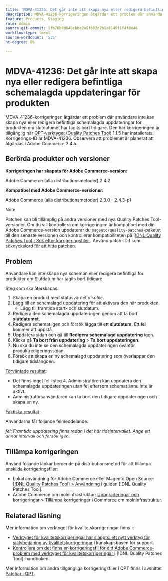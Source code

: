 ```yaml
---
title: 'MDVA-41236: Det går inte att skapa nya eller redigera befintliga schemalagda uppdateringar för produkten'
description: MDVA-41236-korrigeringen åtgärdar ett problem där användare inte kan skapa nya eller redigera befintliga schemalagda uppdateringar för produkten om slutdatumet har tagits bort tidigare. Den här korrigeringen är tillgänglig när [QPT-verktyget (Quality Patches Tool)](https://experienceleague.adobe.com/en/docs/commerce-knowledge-base/kb/announcements/commerce-announcements/magento-quality-patches-released-new-tool-to-self-serve-quality-patches) 1.1.5 är installerat. Korrigerings-ID är MDVA-41236. Observera att problemet är planerat att åtgärdas i Adobe Commerce 2.4.5.
feature: Products, Staging
role: Admin
source-git-commit: 1fb76b8d648cbbe2a9f602d2b1a0149f1f4f0e46
workflow-type: tm+mt
source-wordcount: '535'
ht-degree: 0%

---
```


# MDVA-41236: Det går inte att skapa nya eller redigera befintliga schemalagda uppdateringar för produkten

MDVA-41236-korrigeringen åtgärdar ett problem där användare inte kan skapa nya eller redigera befintliga schemalagda uppdateringar för produkten om slutdatumet har tagits bort tidigare. Den här korrigeringen är tillgänglig när [QPT-verktyget (Quality Patches Tool)](https://experienceleague.adobe.com/en/docs/commerce-knowledge-base/kb/announcements/commerce-announcements/magento-quality-patches-released-new-tool-to-self-serve-quality-patches) 1.1.5 har installerats. Korrigerings-ID är MDVA-41236. Observera att problemet är planerat att åtgärdas i Adobe Commerce 2.4.5.

## Berörda produkter och versioner

**Korrigeringen har skapats för Adobe Commerce-version:**

Adobe Commerce (alla distributionsmetoder) 2.4.2

**Kompatibel med Adobe Commerce-versioner:**

Adobe Commerce (alla distributionsmetoder) 2.3.0 - 2.4.3-p1

>[!NOTE]
>
>Patchen kan bli tillämplig på andra versioner med nya Quality Patches Tool-versioner. Om du vill kontrollera om korrigeringen är kompatibel med din Adobe Commerce-version uppdaterar du `magento/quality-patches`-paketet till den senaste versionen och kontrollerar kompatibiliteten på [[!DNL Quality Patches Tool]: Sök efter korrigeringsfiler ](https://experienceleague.adobe.com/en/docs/commerce-knowledge-base/kb/announcements/commerce-announcements/magento-quality-patches-released-new-tool-to-self-serve-quality-patches). Använd patch-ID:t som söknyckelord för att hitta patchen.

## Problem

Användare kan inte skapa nya scheman eller redigera befintliga för produkter om Slutdatum har tagits bort tidigare.

<u>Steg som ska återskapas</u>:

1. Skapa en produkt med statusvärdet *disable*.
1. Lägg till en schemalagd uppdatering för att aktivera den här produkten.
   * Lägg till framtida start- och slutdatum.
1. Redigera den schemalagda uppdateringen genom att ta bort **slutdatumet**.
1. Redigera schemat igen och försök lägga till ett **slutdatum**. Ett fel kommer att uppstå.
1. Uppdatera sidan och gå till **Redigera schemalagd uppdatering** igen.
1. Klicka på **Ta bort från uppdatering** > **Ta bort uppdateringen**.
1. Nu ska du inte se den schemalagda uppdateringen ovanför produktredigeringssidan.
1. Försök att skapa en ny schemalagd uppdatering som överlappar den tidigare tidslängden.

<u>Förväntade resultat</u>:

* Det finns inget fel i steg 4. Administratören kan uppdatera den schemalagda uppdateringen utan fel eftersom schemat ännu inte är aktivt.
* Administratörsanvändaren kan ta bort den tidigare uppdateringen och skapa en ny.

<u>Faktiska resultat</u>:

Användarna får följande felmeddelande:

*fel: Framtida uppdatering finns redan i det här tidsintervallet. Ange ett annat intervall och försök igen.*


## Tillämpa korrigeringen

Använd följande länkar beroende på distributionsmetod för att tillämpa enskilda korrigeringsfiler:

* Lokal användning för Adobe Commerce eller Magento Open Source: [[!DNL Quality Patches Tool] > Användning ](/help/tools/quality-patches-tool/usage.md) i guiden [!DNL Quality Patches Tool].
* Adobe Commerce om molninfrastruktur: [Uppgraderingar och korrigeringar > Tillämpa korrigeringar](https://experienceleague.adobe.com/docs/commerce-cloud-service/user-guide/develop/upgrade/apply-patches.html) i Commerce om molninfrastruktur.

## Relaterad läsning

Mer information om verktyget för kvalitetskorrigeringar finns i:

* [Verktyget för kvalitetskorrigeringar har släppts: ett nytt verktyg för självbetjäning av kvalitetskorrigeringar](https://experienceleague.adobe.com/en/docs/commerce-knowledge-base/kb/announcements/commerce-announcements/magento-quality-patches-released-new-tool-to-self-serve-quality-patches) i kunskapsbasen för support.
* [Kontrollera om det finns en korrigeringsfil för ditt Adobe Commerce-problem med verktyget för kvalitetskorrigeringar ](/help/tools/quality-patches-tool/patches-available-in-qpt/check-patch-for-magento-issue-with-magento-quality-patches.md) i [!DNL Quality Patches Tool]-handboken.

Mer information om andra tillgängliga korrigeringsfiler i QPT finns i avsnittet [Patchar i QPT](https://experienceleague.adobe.com/tools/commerce-quality-patches/index.html).
